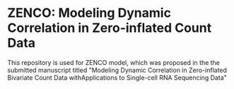 # ZENCO: Modeling Dynamic Correlation in Zero-inflated Count Data
This repository is used for ZENCO model, which was proposed in the the submitted manuscript titled "Modeling Dynamic Correlation in Zero-inflated Bivariate Count Data withApplications to Single-cell RNA Sequencing Data"

